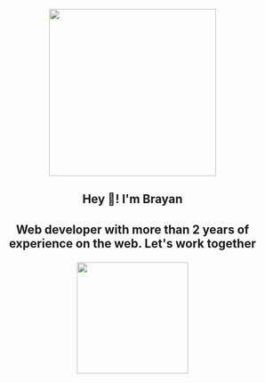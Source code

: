 <p align="center" width="300">
   <img align="center" width="300" src="https://media.licdn.com/dms/image/C4E03AQH4Tqr6Nf9tww/profile-displayphoto-shrink_200_200/0/1662761069881?e=1679529600&v=beta&t=j4O7qEXoBHMBseDcGpQ6DZ32MbxwDn856_5dtffZay4">
   <h2 align="center">Hey 👋! I'm Brayan<h2/>
  <p/>
  <p align="center">Web developer with more than 2 years of experience on the web. Let's work together</p>
<p align="center">
<img align="center" width="200" src="https://media.licdn.com/dms/image/D4E16AQEMABgTPf0OcQ/profile-displaybackgroundimage-shrink_350_1400/0/1673704844202?e=1679529600&v=beta&t=XHOeIiS9l0PkxgI4HiWdkUJRRfjjKCBGRg2swiqauuM" />
</p>
